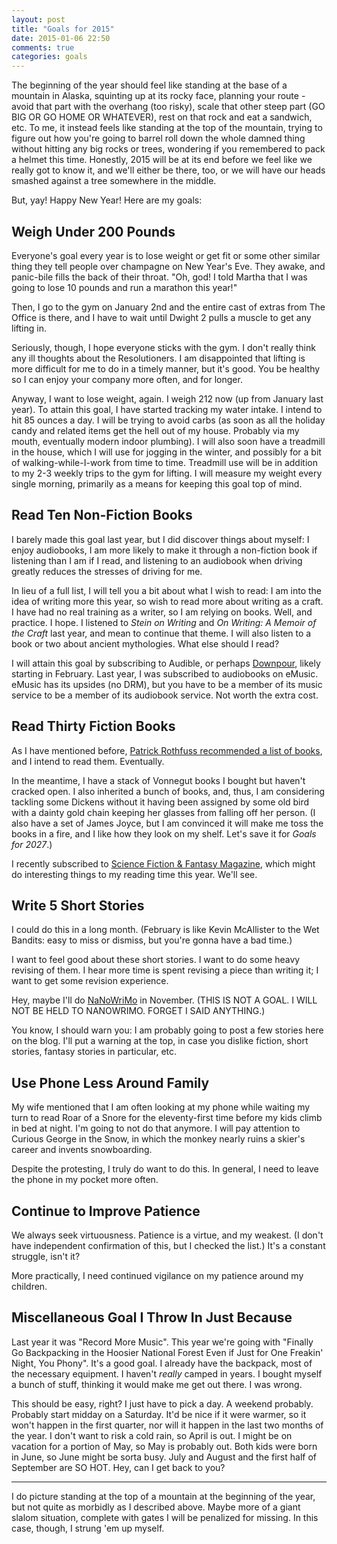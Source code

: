 ```yaml
---
layout: post
title: "Goals for 2015"
date: 2015-01-06 22:50
comments: true
categories: goals
---
```


The beginning of the year should feel like standing at the base of a mountain in Alaska, squinting up at its rocky face, planning your route - avoid that part with the overhang (too risky), scale that other steep part (GO BIG OR GO HOME OR WHATEVER), rest on that rock and eat a sandwich, etc. To me, it instead feels like standing at the top of the mountain, trying to figure out how you're going to barrel roll down the whole damned thing without hitting any big rocks or trees, wondering if you remembered to pack a helmet this time. Honestly, 2015 will be at its end before we feel like we really got to know it, and we'll either be there, too, or we will have our heads smashed against a tree somewhere in the middle.


But, yay! Happy New Year! Here are my goals:


## Weigh Under 200 Pounds

Everyone's goal every year is to lose weight or get fit or some other similar thing they tell people over champagne on New Year's Eve. They awake, and panic-bile fills the back of their throat. "Oh, god! I told Martha that I was going to lose 10 pounds and run a marathon this year!"

Then, I go to the gym on January 2nd and the entire cast of extras from The Office is there, and I have to wait until Dwight 2 pulls a muscle to get any lifting in.

Seriously, though, I hope everyone sticks with the gym. I don't really think any ill thoughts about the Resolutioners. I am disappointed that lifting is more difficult for me to do in a timely manner, but it's good. You be healthy so I can enjoy your company more often, and for longer.

Anyway, I want to lose weight, again. I weigh 212 now (up from January last year). To attain this goal, I have started tracking my water intake. I intend to hit 85 ounces a day. I will be trying to avoid carbs (as soon as all the holiday candy and related items get the hell out of my house. Probably via my mouth, eventually modern indoor plumbing). I will also soon have a treadmill in the house, which I will use for jogging in the winter, and possibly for a bit of walking-while-I-work from time to time. Treadmill use will be in addition to my 2-3 weekly trips to the gym for lifting. I will measure my weight every single morning, primarily as a means for keeping this goal top of mind.



## Read Ten Non-Fiction Books


I barely made this goal last year, but I did discover things about myself: I enjoy audiobooks, I am more likely to make it through a non-fiction book if listening than I am if I read, and listening to an audiobook when driving greatly reduces the stresses of driving for me.

In lieu of a full list, I will tell you a bit about what I wish to read: I am into the idea of writing more this year, so wish to read more about writing as a craft. I have had no real training as a writer, so I am relying on books. Well, and practice. I hope. I listened to _Stein on Writing_ and _On Writing: A Memoir of the Craft_ last year, and mean to continue that theme. I will also listen to a book or two about ancient mythologies. What else should I read?

I will attain this goal by subscribing to Audible, or perhaps [Downpour](http://www.downpour.com/), likely starting in February. Last year, I was subscribed to audiobooks on eMusic. eMusic has its upsides (no DRM), but you have to be a member of its music service to be a member of its audiobook service. Not worth the extra cost.


## Read Thirty Fiction Books


As I have mentioned before, [Patrick Rothfuss recommended a list of books](http://blog.patrickrothfuss.com/2011/06/fanmail-faq-looking-for-good-books/), and I intend to read them. Eventually.

In the meantime, I have a stack of Vonnegut books I bought but haven't cracked open. I also inherited a bunch of books, and, thus, I am considering tackling some Dickens without it having been assigned by some old bird with a dainty gold chain keeping her glasses from falling off her person. (I also have a set of James Joyce, but I am convinced it will make me toss the books in a fire, and I like how they look on my shelf. Let's save it for _Goals for 2027_.)

I recently subscribed to [Science Fiction & Fantasy Magazine](https://www.sfsite.com/fsf/), which might do interesting things to my reading time this year. We'll see.

## Write 5 Short Stories

I could do this in a long month. (February is like Kevin McAllister to the Wet Bandits: easy to miss or dismiss, but you're gonna have a bad time.)

I want to feel good about these short stories. I want to do some heavy revising of them. I hear more time is spent revising a piece than writing it; I want to get some revision experience.

Hey, maybe I'll do [NaNoWriMo](http://nanowrimo.org/) in November. (THIS IS NOT A GOAL. I WILL NOT BE HELD TO NANOWRIMO. FORGET I SAID ANYTHING.)

You know, I should warn you: I am probably going to post a few stories here on the blog. I'll put a warning at the top, in case you dislike fiction, short stories, fantasy stories in particular, etc.

## Use Phone Less Around Family

My wife mentioned that I am often looking at my phone while waiting my turn to read Roar of a Snore for the eleventy-first time before my kids climb in bed at night. I'm going to not do that anymore. I will pay attention to Curious George in the Snow, in which the monkey nearly ruins a skier's career and invents snowboarding.

Despite the protesting, I truly do want to do this. In general, I need to leave the phone in my pocket more often.


## Continue to Improve Patience

We always seek virtuousness. Patience is a virtue, and my weakest. (I don't have independent confirmation of this, but I checked the list.) It's a constant struggle, isn't it?

More practically, I need continued vigilance on my patience around my children.

## Miscellaneous Goal I Throw In Just Because

Last year it was "Record More Music". This year we're going with "Finally Go Backpacking in the Hoosier National Forest Even if Just for One Freakin' Night, You Phony". It's a good goal. I already have the backpack, most of the necessary equipment. I haven't _really_ camped in years. I bought myself a bunch of stuff, thinking it would make me get out there. I was wrong.

This should be easy, right? I just have to pick a day. A weekend probably. Probably start midday on a Saturday. It'd be nice if it were warmer, so it won't happen in the first quarter, nor will it happen in the last two months of the year. I don't want to risk a cold rain, so April is out. I might be on vacation for a portion of May, so May is probably out. Both kids were born in June, so June might be sorta busy. July and August and the first half of September are SO HOT. Hey, can I get back to you?

***

I do picture standing at the top of a mountain at the beginning of the year, but not quite as morbidly as I described above. Maybe more of a giant slalom  situation, complete with gates I will be penalized for missing. In this case, though, I strung 'em up myself.
